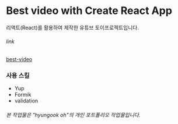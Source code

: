 # Best video with Create React App

리액트(React)를 활용하여 제작한 유튜브 토이프로젝트입니다.

###### link

[best-video](https://hyungook.github.io/best-video/)

### 사용 스킬

- Yup
- Formik
- validation

###### 본 작업물은 "hyungook oh"의 개인 포트폴리오 작업물입니다.
